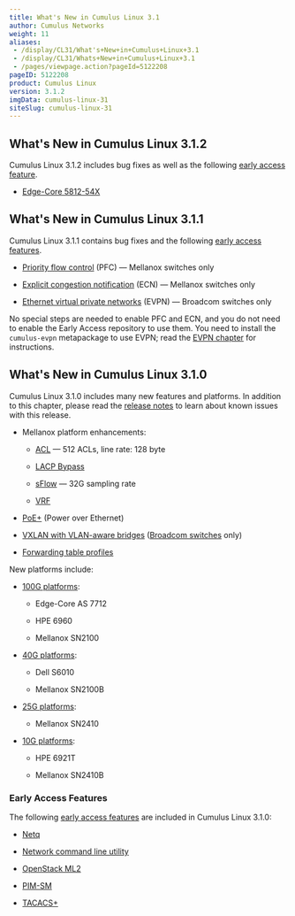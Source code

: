 ```yaml
---
title: What's New in Cumulus Linux 3.1
author: Cumulus Networks
weight: 11
aliases:
 - /display/CL31/What's+New+in+Cumulus+Linux+3.1
 - /display/CL31/Whats+New+in+Cumulus+Linux+3.1
 - /pages/viewpage.action?pageId=5122208
pageID: 5122208
product: Cumulus Linux
version: 3.1.2
imgData: cumulus-linux-31
siteSlug: cumulus-linux-31
---
```

## What's New in Cumulus Linux 3.1.2</span>

Cumulus Linux 3.1.2 includes bug fixes as well as the following [early
access
feature](https://support.cumulusnetworks.com/hc/en-us/articles/202933878).

  - [Edge-Core 5812-54X](http://cumulusnetworks.com/HCL)

## What's New in Cumulus Linux 3.1.1</span>

Cumulus Linux 3.1.1 contains bug fixes and the following [early access
features](https://support.cumulusnetworks.com/hc/en-us/articles/202933878).

  - [Priority flow
    control](Buffer-and-Queue-Management.html#src-5122108_BufferandQueueManagement-BufferandQueueManagement-pfc)
    (PFC) — Mellanox switches only

  - [Explicit congestion
    notification](http://Buffer%20and%20Queue%20Management#BufferandQueueManagement-ecn)
    (ECN) — Mellanox switches only

  - [Ethernet virtual private
    networks](/version/cumulus-linux-31/Layer-1-and-Layer-2-Features/Network-Virtualization/Ethernet-Virtual-Private-Network-EVPN)
    (EVPN) — Broadcom switches only

No special steps are needed to enable PFC and ECN, and you do not need
to enable the Early Access repository to use them. You need to install
the `cumulus-evpn` metapackage to use EVPN; read the [EVPN
chapter](/version/cumulus-linux-31/Layer-1-and-Layer-2-Features/Network-Virtualization/Ethernet-Virtual-Private-Network-EVPN)
for instructions.

## What's New in Cumulus Linux 3.1.0</span>

Cumulus Linux 3.1.0 includes many new features and platforms. In
addition to this chapter, please read the [release
notes](https://support.cumulusnetworks.com/hc/en-us/articles/224473608)
to learn about known issues with this release.

  - Mellanox platform enhancements:
    
      - [ACL](/version/cumulus-linux-31/System-Management/Netfilter-ACLs/)
        — 512 ACLs, line rate: 128 byte
    
      - [LACP
        Bypass](/version/cumulus-linux-31/Layer-1-and-Layer-2-Features/LACP-Bypass)
    
      - [sFlow](/version/cumulus-linux-31/Monitoring-and-Troubleshooting/Network-Troubleshooting/Monitoring-System-Statistics-and-Network-Traffic-with-sFlow)
        — 32G sampling rate
    
      - [VRF](/version/cumulus-linux-31/Layer-3-Features/Virtual-Routing-and-Forwarding-VRF)

  - [PoE+](/version/cumulus-linux-31/System-Management/Power-over-Ethernet-PoE)
    (Power over Ethernet)

  - [VXLAN with VLAN-aware
    bridges](VLAN-aware-Bridge-Mode-for-Large-scale-Layer-2-Environments.html#src-5122017_VLAN-awareBridgeModeforLarge-scaleLayer2Environments-VXLANswithVLAN-awareBridges)
    ([Broadcom switches](https://cumulusnetworks.com/hcl) only)

  - [Forwarding table profiles](Routing.html#src-5122117_Routing-uft)

New platforms include:

  - [100G platforms](https://cumulusnetworks.com/hcl):
    
      - Edge-Core AS 7712
    
      - HPE 6960
    
      - Mellanox SN2100

  - [40G platforms](https://cumulusnetworks.com/hcl):
    
      - Dell S6010
    
      - Mellanox SN2100B

  - [25G platforms](https://cumulusnetworks.com/hcl):
    
      - Mellanox SN2410

  - [10G platforms](https://cumulusnetworks.com/hcl):
    
      - HPE 6921T
    
      - Mellanox SN2410B

### Early Access Features</span>

The following [early access
features](https://support.cumulusnetworks.com/hc/en-us/articles/202933878)
are included in Cumulus Linux 3.1.0:

  - [Netq](/version/cumulus-linux-31/Monitoring-and-Troubleshooting/Network-Troubleshooting/Using-netq-to-Troubleshoot-the-Network)

  - [Network command line
    utility](/version/cumulus-linux-31/Configuring-and-Managing-Network-Interfaces/Network-Command-Line-Utility)

  - [OpenStack
    ML2](/version/cumulus-linux-31/Network-Solutions/OpenStack-Neutron-ML2-and-Cumulus-Linux)

  - [PIM-SM](/version/cumulus-linux-31/Layer-3-Features/Protocol-Independent-Multicast-PIM)

  - [TACACS+](/version/cumulus-linux-31/System-Management/Authentication-Authorization-and-Accounting/TACACS+)

<article id="html-search-results" class="ht-content" style="display: none;">

</article>

<footer id="ht-footer">

</footer>
